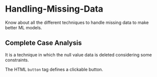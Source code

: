 # Handling-Missing-Data
Know about all the different techniques to handle missing data to make better ML models.

<h2>Complete Case Analysis</h2>
<div>
    <p>It is a technique in which the null value data is deleted considering some constraints.</p>
    <p>The HTML <code>button</code> tag defines a clickable button.</p>
  </div>
  
